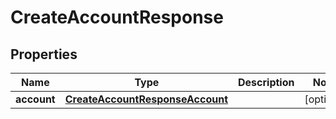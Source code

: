

# CreateAccountResponse


## Properties

| Name | Type | Description | Notes |
|------------ | ------------- | ------------- | -------------|
|**account** | [**CreateAccountResponseAccount**](CreateAccountResponseAccount.md) |  |  [optional] |



